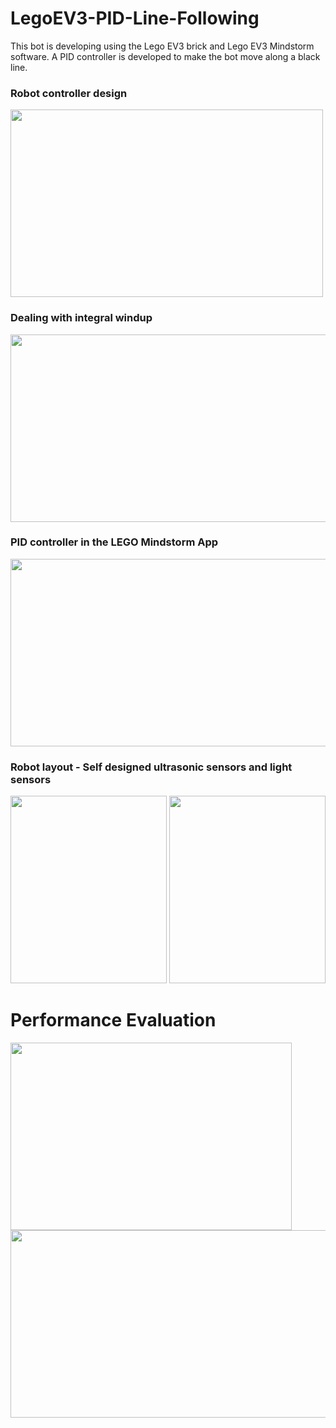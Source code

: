 # LegoEV3-PID-Line-Following
This bot is developing using the Lego EV3 brick and Lego EV3 Mindstorm software. A PID controller is developed to make the bot move along a black line.


### Robot controller design
<img src = "https://user-images.githubusercontent.com/71589098/151459832-e28ebe18-f97d-44d1-bcd2-aff14addc17e.png" width="500" height="300">

### Dealing with integral windup
<img src = "https://user-images.githubusercontent.com/71589098/151460055-bd261ef7-2ec1-4287-90e6-82289e604a55.png" width="650" height="300">

### PID controller in the LEGO Mindstorm App
<img src = "https://user-images.githubusercontent.com/71589098/151460359-d3b4ea85-98e8-46bc-9d43-02cddde68fc9.png" width="850" height="300">


### Robot layout - Self designed ultrasonic sensors and light sensors
<img src = "https://user-images.githubusercontent.com/71589098/151459139-1a05bbc0-3850-4580-8b7c-dd232f0083d2.jpg" width="250" height="300">
<img src = "https://user-images.githubusercontent.com/71589098/151459656-b6c39323-4961-4daf-befd-47c72d76ea2b.jpg" width="250" height="300">

# Performance Evaluation
<img src = "https://user-images.githubusercontent.com/71589098/160279540-f2eeb278-5668-494f-9982-ab8bcb1bf0a2.PNG" width="450" height="300">
<img src = "https://user-images.githubusercontent.com/71589098/160279547-7e37684a-3537-47e0-80c6-2bc22dc40e93.PNG" width="750" height="300">



